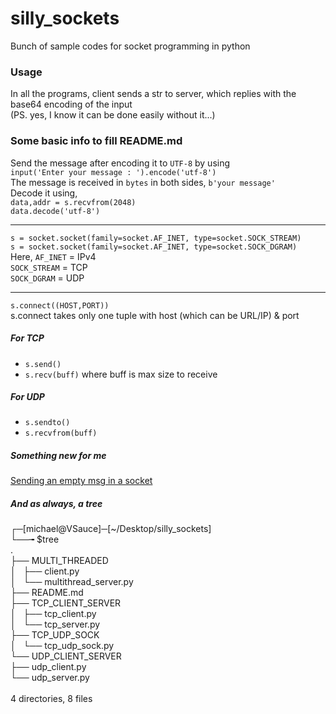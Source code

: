 # silly_sockets
Bunch of sample codes for socket programming in python <br>

### Usage
In all the programs, client sends a str to server, which replies with the base64 encoding of the input<br>
(PS. yes, I know it can be done easily without it...)<br>


### Some basic info to fill README.md
Send the message after encoding it to `UTF-8` by using<br>
`input('Enter your message : ').encode('utf-8')`<br>
The message is received in `bytes` in both sides, `b'your message'`<br>
Decode it using,<br>
`data,addr = s.recvfrom(2048)`<br>
`data.decode('utf-8')`<br>

--------------------------------------

`s = socket.socket(family=socket.AF_INET, type=socket.SOCK_STREAM)` <br>
`s = socket.socket(family=socket.AF_INET, type=socket.SOCK_DGRAM)`<br>
Here, `AF_INET` = IPv4<br>
`SOCK_STREAM` = TCP<br>
`SOCK_DGRAM`  = UDP<br>

--------------------------------------

`s.connect((HOST,PORT))`<br>
s.connect takes only one tuple with host (which can be URL/IP) & port <br>

##### For TCP
* `s.send()` <br>
* `s.recv(buff)` where buff is max size to receive <br>

##### For UDP
* `s.sendto()` <br>
* `s.recvfrom(buff)` <br>

##### Something new for me
[Sending an empty msg in a socket](https://stackoverflow.com/questions/3363395/how-to-receive-a-socket-message-with-an-empty-data)

##### And as always, a tree
┌─[michael@VSauce]─[~/Desktop/silly_sockets] <br>
└──╼ $tree <br>
. <br>
├── MULTI_THREADED <br>
│   ├── client.py <br>
│   └── multithread_server.py <br>
├── README.md <br>
├── TCP_CLIENT_SERVER <br>
│   ├── tcp_client.py <br>
│   └── tcp_server.py <br>
├── TCP_UDP_SOCK <br>
│   └── tcp_udp_sock.py <br>
└── UDP_CLIENT_SERVER <br>
    ├── udp_client.py <br>
    └── udp_server.py <br>
<br>
4 directories, 8 files <br>


